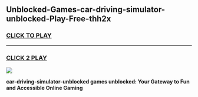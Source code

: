 
## Unblocked-Games-car-driving-simulator-unblocked-Play-Free-thh2x
<h3>
<a href="https://premium76.site?title=car-driving-simulator-unblocked&ref=12A">CLICK TO PLAY</a></h3>
<hr>

<h3>
<a href="https://premium76.site?title=car-driving-simulator-unblocked&ref=12A">CLICK 2 PLAY</a>
  
</h3>

<a href="https://premium76.site?title=car-driving-simulator-unblocked&ref=12A"><img src="https://clearcache.store/games.png"></a>


**car-driving-simulator-unblocked games unblocked: Your Gateway to Fun and Accessible Online Gaming**
